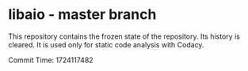 # libaio - master branch

This repository contains the frozen state of the repository.
Its history is cleared. It is used only for static code
analysis with Codacy.

Commit Time: 1724117482